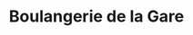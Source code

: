 ---
title: "Boulangerie de la Gare"
url: /sartrouville/boulangerie-de-la-gare/
shop: boulangerie
---